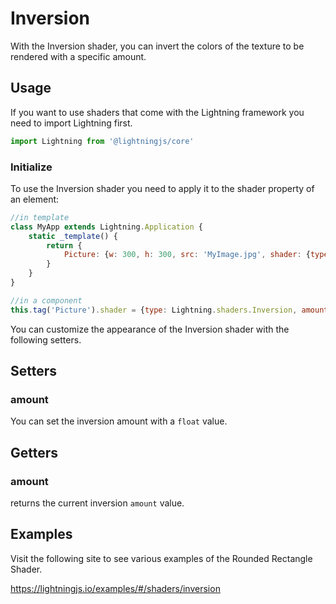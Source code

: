 # Inversion

With the Inversion shader, you can invert the colors of the texture to be rendered with a specific amount.

## Usage

If you want to use shaders that come with the Lightning framework you need to import Lightning first.

```js
import Lightning from '@lightningjs/core'
```

### Initialize

To use the Inversion shader you need to apply it to the shader property of an element:

```js
//in template
class MyApp extends Lightning.Application {
    static _template() {
        return {
            Picture: {w: 300, h: 300, src: 'MyImage.jpg', shader: {type: Lightning.shaders.Inversion, amount: 3}}
        }
    }
}

//in a component
this.tag('Picture').shader = {type: Lightning.shaders.Inversion, amount: 2}
```

You can customize the appearance of the Inversion shader with the following setters.


## Setters

### amount
You can set the inversion amount with a `float` value.

## Getters

### amount
returns the current inversion `amount` value.


## Examples

Visit the following site to see various examples of the Rounded Rectangle Shader.

<https://lightningjs.io/examples/#/shaders/inversion>
